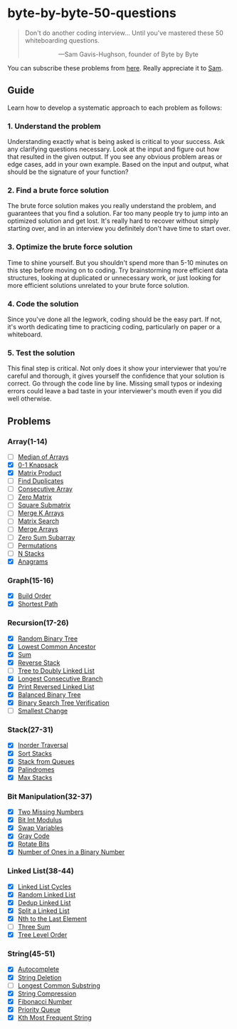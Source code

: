 # byte-by-byte-50-questions
> Don't do another coding interview... Until you've mastered these 50 whiteboarding questions.
> <p align='center'>&mdash;Sam Gavis-Hughson, founder of Byte by Byte</p>

You can subscribe these problems from [here](https://www.byte-by-byte.com/50-questions/). Really appreciate it to [Sam](https://www.byte-by-byte.com/about/).

## Guide
Learn how to develop a systematic approach to each problem as follows:

### 1. Understand the problem
Understanding exactly what is being asked is critical to your success. Ask any clarifying questions necessary. Look at the input and figure out how that resulted in the given output. If you see any obvious problem areas or edge cases, add in your own example. Based on the input and output, what should be the signature of your function?

### 2. Find a brute force solution
The brute force solution makes you really understand the problem, and guarantees that you find a solution. Far too many people try to jump into an optimized solution and get lost. It's really hard to recover without simply starting over, and in an interview you definitely don't have time to start over.

### 3. Optimize the brute force solution
Time to shine yourself. But you shouldn't spend more than 5-10 minutes on this step before moving on to coding. Try brainstorming more efficient data structures, looking at duplicated or unnecessary work, or just looking for more efficient solutions unrelated to your brute force solution.

### 4. Code the solution
Since you've done all the legwork, coding should be the easy part. If not, it's worth dedicating time to practicing coding, particularly on paper or a whiteboard.

### 5. Test the solution
This final step is critical. Not only does it show your interviewer that you're careful and thorough, it gives yourself the confidence that your solution is correct. Go through the code line by line. Missing small typos or indexing errors could leave a bad taste in your interviewer's mouth even if you did well otherwise.

## Problems
### Array(1-14)
- [ ] [Median of Arrays](solutions/01.median-of-arrays.js)
- [x] [0-1 Knapsack](solutions/02.0-1-knapsack.js)
- [x] [Matrix Product](solutions/03.matrix-product.js)
- [ ] [Find Duplicates](solutions/04.find-duplicates.js)
- [ ] [Consecutive Array](solutions/05.consecutive-array.js)
- [ ] [Zero Matrix](solutions/06.zero-matrix.js)
- [ ] [Square Submatrix](solutions/07.square-submatrix.js)
- [ ] [Merge K Arrays](solutions/08.merge-k-arrays.js)
- [ ] [Matrix Search](solutions/09.matrix-search.js)
- [ ] [Merge Arrays](solutions/10.merge-arrays.js)
- [ ] [Zero Sum Subarray](solutions/11.zero-sum-subarray.js)
- [ ] [Permutations](solutions/12.permutations.js)
- [ ] [N Stacks](solutions/13.n-stacks.js)
- [x] [Anagrams](solutions/14.anagrams.js)

### Graph(15-16)
- [x] [Build Order](solutions/15.build-order.js)
- [x] [Shortest Path](solutions/16.shortest-path.js)

### Recursion(17-26)
- [x] [Random Binary Tree](solutions/17.random-binary-tree.js)
- [x] [Lowest Common Ancestor](solutions/18.lowest-common-ancestor.js)
- [x] [Sum](solutions/19.sum.js)
- [x] [Reverse Stack](solutions/20.reverse-stack.js)
- [ ] [Tree to Doubly Linked List](solutions/21.tree-to-doubly-linked-list.js)
- [x] [Longest Consecutive Branch](solutions/22.longest-consecutive-branch.js)
- [x] [Print Reversed Linked List](solutions/23.print-reversed-linked-list.js)
- [x] [Balanced Binary Tree](solutions/24.balanced-binary-tree.js)
- [x] [Binary Search Tree Verification](solutions/25.BST-verification.js)
- [ ] [Smallest Change](solutions/26.smallest-change.js)

### Stack(27-31)
- [x] [Inorder Traversal](solutions/27.inorder-traversal.js)
- [x] [Sort Stacks](solutions/28.sort-stacks.js)
- [x] [Stack from Queues](solutions/29.stack-from-queues.js)
- [x] [Palindromes](solutions/30.palindromes.js)
- [x] [Max Stacks](solutions/31.max-stacks.js)

### Bit Manipulation(32-37)
- [x] [Two Missing Numbers](solutions/32.two-missing-numbers.js)
- [x] [Bit Int Modulus](solutions/33.bit-int-modulo.js)
- [x] [Swap Variables](solutions/34.swap-variables.js)
- [x] [Gray Code](solutions/35.gray-code.js)
- [x] [Rotate Bits](solutions/36.rotate-bits.js)
- [x] [Number of Ones in a Binary Number](solutions/37.ones-in-binary.js)

### Linked List(38-44)
- [x] [Linked List Cycles](solutions/38.linked-list-cycles.js)
- [x] [Random Linked List](solutions/39.random-linked-list.js)
- [x] [Dedup Linked List](solutions/40.dedup-linked-list.js)
- [x] [Split a Linked List](solutions/41.split-linked-list.js)
- [x] [Nth to the Last Element](solutions/42.Nth-last-element.js)
- [ ] [Three Sum](solutions/43.three-sum.js)
- [x] [Tree Level Order](solutions/44.tree-level-order.js)

### String(45-51)
- [x] [Autocomplete](solutions/45.autocomplete.js)
- [x] [String Deletion](solutions/46.string-deletion.js)
- [ ] [Longest Common Substring](solutions/47.longest-common-substring.js)
- [x] [String Compression](solutions/48.string-compression.js)
- [x] [Fibonacci Number](solutions/49.fibonacci-number.js)
- [x] [Priority Queue](solutions/50.priority-queue.js)
- [x] [Kth Most Frequent String](solutions/51.Kth-most-frequent-string.js)
